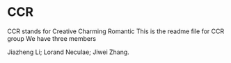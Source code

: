 # CCR
CCR stands for Creative Charming Romantic
This is the readme file for CCR group
We have three members

Jiazheng Li;
Lorand Neculae;
Jiwei Zhang.
